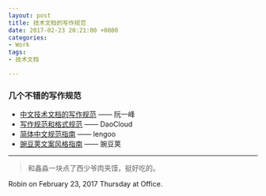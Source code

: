 ```yaml
---
layout: post
title: 技术文档的写作规范
date: 2017-02-23 20:21:00 +0800
categories:
- Work
tags:
- 技术文档

---
```



### 几个不错的写作规范

- [中文技术文档的写作规范](https://github.com/ruanyf/document-style-guide) —— 阮一峰
- [写作规范和格式规范](http://docs.daocloud.io/write-docs/format) —— DaoCloud
- [简体中文规范指南](https://www.lengoo.de/documents/styleguides/lengoo_styleguide_ZH.pdf) —— lengoo
- [豌豆荚文案风格指南](https://docs.google.com/document/d/1jFpgcfztrNl72aFIGi3DkIZz6T8AUNg2jvh7OGNt_og/edit?usp=sharing) —— 豌豆荚

----

> 和鑫淼一块点了西少爷肉夹馍，挺好吃的。

Robin on February 23, 2017 Thursday at Office.


